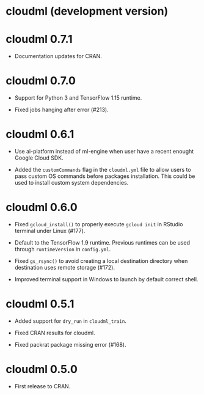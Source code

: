 # cloudml (development version)

# cloudml 0.7.1

- Documentation updates for CRAN.

# cloudml 0.7.0

- Support for Python 3 and TensorFlow 1.15 runtime.

- Fixed jobs hanging after error (#213).

# cloudml 0.6.1 

- Use ai-platform instead of ml-engine when user have a recent enought Google
  Cloud SDK.

- Added the `customCommands` flag in the `cloudml.yml` file to allow users to
  pass custom OS commands before packages installation. This could be used to
  install custom system dependencies.

# cloudml 0.6.0

- Fixed `gcloud_install()` to properly execute `gcloud init` in RStudio
  terminal under Linux (#177).

- Default to the TensorFlow 1.9 runtime. Previous runtimes can be used
  through `runtimeVersion` in `config.yml`.

- Fixed `gs_rsync()` to avoid creating a local destination directory when 
  destination uses remote storage (#172).

- Improved terminal support in Windows to launch by default correct shell.

# cloudml 0.5.1

- Added support for `dry_run` in `cloudml_train`.

- Fixed CRAN results for cloudml.

- Fixed packrat package missing error (#168).

# cloudml 0.5.0

- First release to CRAN.
